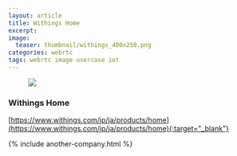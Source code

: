 ```yaml
---
layout: article
title: Withings Home
excerpt: 
image:
  teaser: thumbnail/withings_400x250.png
categories: webrtc
tags: webrtc image usercase iot
---
```





<figure>
	<a href="https://www.withings.com/jp/ja/products/home" target="_blank"><img src="{{ site.url | replace_first: 'http://', '//' | replace_first: 'https://', '//' }}{{ site.baseurl }}/images/pages/withings_home.png"></a>
</figure>

### Withings Home

[https://www.withings.com/jp/ja/products/home](https://www.withings.com/jp/ja/products/home){:target="_blank"}

{% include another-company.html %}
